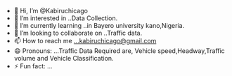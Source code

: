 - 👋 Hi, I’m @Kabiruchicago
- 👀 I’m interested in ..Data Collection.
- 🌱 I’m currently learning ..in Bayero university kano,Nigeria.
- 💞️ I’m looking to collaborate on ..Traffic data.
- 📫 How to reach me ...kabiruchicago@gmail.com
- 😄 Pronouns: ...Traffic Data Required are, Vehicle speed,Headway,Traffic volume and Vehicle Classification.
- ⚡ Fun fact: ...

<!---
Kabiruchicago/Kabiruchicago is a ✨ special ✨ repository because its `README.md` (this file) appears on your GitHub profile.
You can click the Preview link to take a look at your changes.
--->
